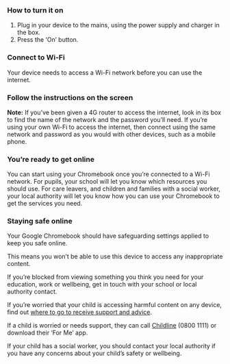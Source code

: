 ### How to turn it on

1.  Plug in your device to the mains, using the power supply and charger in the box.
2.  Press the ‘On’ button.

### Connect to Wi-Fi

Your device needs to access a Wi-Fi network before you can use the internet.

### Follow the instructions on the screen

**Note:** If you’ve been given a 4G router to access the internet, look in its box to find the name of the network and the password you’ll need. If you’re using your own Wi-Fi to access the internet,  then connect using the same network and password as you would with other devices, such as a mobile phone.

### You’re ready to get online

You can start using your Chromebook once you’re connected to a Wi-Fi network. For pupils, your school will let you know which resources you should use. For care leavers, and children and families with a social worker, your local authority will let you know how you can use your Chromebook to get the services you need.

### Staying safe online

Your Google Chromebook should have safeguarding settings applied to keep you safe online.

This means you won’t be able to use this device to access any inappropriate content.

If you’re blocked from viewing something you think you need for your education, work or wellbeing, get in touch with your school or local authority contact.

If you’re worried that your child is accessing harmful content on any device, find out [where to go to receive support and advice](https://www.gov.uk/guidance/safeguarding-and-remote-education-during-coronavirus-covid-19#communicating-with-parents-carers-and-pupils).  

If a child is worried or needs support, they can call [Childline](https://www.childline.org.uk/toolbox/for-me/) (0800 1111) or download their ‘For Me’ app.

If your child has a social worker, you should contact your local authority if you have any concerns about your child’s safety or wellbeing.

